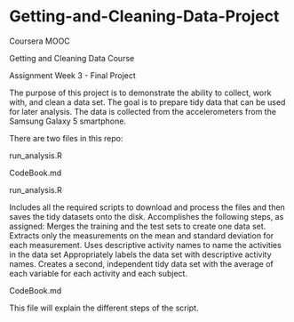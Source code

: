 # Getting-and-Cleaning-Data-Project

Coursera MOOC 

Getting and Cleaning Data Course 

Assignment Week 3 - Final Project


The purpose of this project is to demonstrate the ability to collect, work with, and clean a data set. The goal is to prepare tidy data that can be used for later analysis. The data is collected from the accelerometers from the Samsung Galaxy 5 smartphone.

There are two files in this repo:

run_analysis.R

CodeBook.md


run_analysis.R

Includes all the required scripts to download and process the files and then saves the tidy datasets onto the disk.
Accomplishes the following steps, as assigned:
Merges the training and the test sets to create one data set.
Extracts only the measurements on the mean and standard deviation for each measurement.
Uses descriptive activity names to name the activities in the data set
Appropriately labels the data set with descriptive activity names.
Creates a second, independent tidy data set with the average of each variable for each activity and each subject.

CodeBook.md

This file will explain the different steps of the script.

